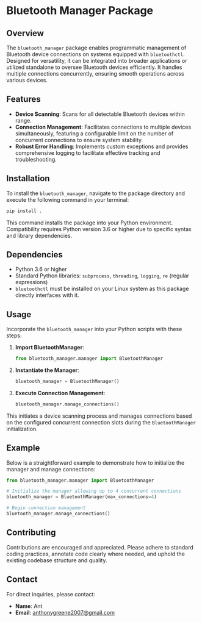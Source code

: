# Bluetooth Manager Package

## Overview
The `bluetooth_manager` package enables programmatic management of Bluetooth device connections on systems equipped with `bluetoothctl`. Designed for versatility, it can be integrated into broader applications or utilized standalone to oversee Bluetooth devices efficiently. It handles multiple connections concurrently, ensuring smooth operations across various devices.

## Features
- **Device Scanning**: Scans for all detectable Bluetooth devices within range.
- **Connection Management**: Facilitates connections to multiple devices simultaneously, featuring a configurable limit on the number of concurrent connections to ensure system stability.
- **Robust Error Handling**: Implements custom exceptions and provides comprehensive logging to facilitate effective tracking and troubleshooting.

## Installation
To install the `bluetooth_manager`, navigate to the package directory and execute the following command in your terminal:

```bash
pip install .
```

This command installs the package into your Python environment. Compatibility requires Python version 3.6 or higher due to specific syntax and library dependencies.

## Dependencies
- Python 3.6 or higher
- Standard Python libraries: `subprocess`, `threading`, `logging`, `re` (regular expressions)
- `bluetoothctl` must be installed on your Linux system as this package directly interfaces with it.

## Usage
Incorporate the `bluetooth_manager` into your Python scripts with these steps:

1. **Import BluetoothManager**:
    ```python
    from bluetooth_manager.manager import BluetoothManager
    ```

2. **Instantiate the Manager**:
    ```python
    bluetooth_manager = BluetoothManager()
    ```

3. **Execute Connection Management**:
    ```python
    bluetooth_manager.manage_connections()
    ```

This initiates a device scanning process and manages connections based on the configured concurrent connection slots during the `BluetoothManager` initialization.

## Example
Below is a straightforward example to demonstrate how to initialize the manager and manage connections:

```python
from bluetooth_manager.manager import BluetoothManager

# Initialize the manager allowing up to 4 concurrent connections
bluetooth_manager = BluetoothManager(max_connections=4)

# Begin connection management
bluetooth_manager.manage_connections()
```

## Contributing
Contributions are encouraged and appreciated. Please adhere to standard coding practices, annotate code clearly where needed, and uphold the existing codebase structure and quality.

## Contact
For direct inquiries, please contact:
- **Name**: Ant
- **Email**: anthonygreene2007@gmail.com